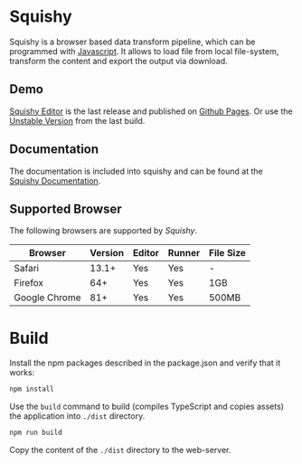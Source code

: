 # Squishy

Squishy is a browser based data transform pipeline, which can be programmed with [Javascript](https://en.wikipedia.org/wiki/JavaScript).
It allows to load file from local file-system, transform the content and export the output via download.

## Demo

[Squishy Editor](https://dayaftereh.github.io/squishy) is the last release and published on [Github Pages](https://pages.github.com/).
Or use the [Unstable Version](https://dayaftereh.github.io/squishy/latest) from the last build.

## Documentation

The documentation is included into squishy and can be found at the [Squishy Documentation](https://dayaftereh.github.io/squishy/#/documentation).

## Supported Browser

The following browsers are supported by *Squishy*.

| Browser       | Version |  Editor | Runner | File Size |
|---------------|---------|---------|--------|-----------|
| Safari        | 13.1+   | Yes     | Yes    | -         |
| Firefox       | 64+     | Yes     | Yes    | 1GB       |
| Google Chrome | 81+     | Yes     | Yes    | 500MB     |

# Build

Install the npm packages described in the package.json and verify that it works:

```bash
npm install
```

Use the `build` command to build (compiles TypeScript and copies assets) the application into `./dist` directory.

```bash
npm run build
```

Copy the content of the `./dist` directory to the web-server.
